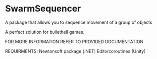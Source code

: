 # SwarmSequencer
A package that allows you to sequence movement of a group of objects

A perfect solution for bullethell games.

FOR MORE INFORMATION REFER TO PROVIDED DOCUMENTATION

REQUIRMENTS:
Newtonsoft package (.NET)
Editorcoroutines (Unity)
